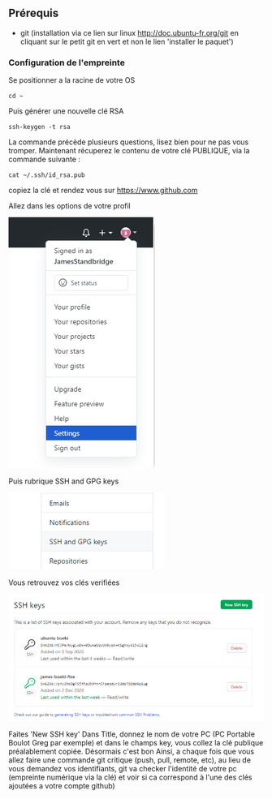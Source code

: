 ## Prérequis

- git (installation via ce lien sur linux http://doc.ubuntu-fr.org/git en cliquant sur le petit git en vert et non le lien 'installer le paquet')


### Configuration de l'empreinte

Se positionner a la racine de votre OS

```shell
cd ~
```

Puis générer une nouvelle clé RSA

```shell
ssh-keygen -t rsa
```

La commande précède plusieurs questions, lisez bien pour ne pas vous tromper.
Maintenant récuperez le contenu de votre clé PUBLIQUE, via la commande suivante :

```shell
cat ~/.ssh/id_rsa.pub
```

copiez la clé et rendez vous sur https://www.github.com

Allez dans les options de votre profil

![alt text](https://github.com/JamesStandbridge/Moins7CloudERP/blob/main/documentations/img/github1.png?raw=true)

Puis rubrique SSH and GPG keys

![alt text](https://github.com/JamesStandbridge/Moins7CloudERP/blob/main/documentations/img/github2.png?raw=true)

Vous retrouvez vos clés verifiées

![alt text](https://github.com/JamesStandbridge/Moins7CloudERP/blob/main/documentations/img/github3.png?raw=true)

Faites 'New SSH key'
Dans Title, donnez le nom de votre PC (PC Portable Boulot Greg par exemple)
et dans le champs key, vous collez la clé publique préalablement copiée.
Désormais c'est bon
Ainsi, a chaque fois que vous allez faire une commande git critique (push, pull, remote, etc), au lieu de vous demandez vos identifiants, git va checker l'identité de votre pc (empreinte numérique via la clé) et voir si ca correspond à l'une des clés ajoutées a votre compte github)
